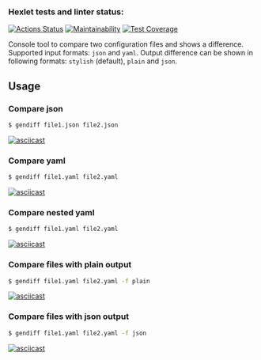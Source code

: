 ### Hexlet tests and linter status:
[![Actions Status](https://github.com/anatolyburtsev/frontend-project-lvl2/workflows/hexlet-check/badge.svg)](https://github.com/anatolyburtsev/frontend-project-lvl2/actions)
[![Maintainability](https://api.codeclimate.com/v1/badges/0f59942315935c352ae2/maintainability)](https://codeclimate.com/github/anatolyburtsev/frontend-project-lvl2/maintainability)
[![Test Coverage](https://api.codeclimate.com/v1/badges/0f59942315935c352ae2/test_coverage)](https://codeclimate.com/github/anatolyburtsev/frontend-project-lvl2/test_coverage)

Console tool to compare two configuration files and shows a difference. 
Supported input formats: ``json`` and ``yaml``. Output difference can be shown in following formats: ``stylish`` (default), ``plain`` and ``json``.


## Usage

### Compare json
```sh
$ gendiff file1.json file2.json
```
[![asciicast](https://asciinema.org/a/nsTaEY4ZLq1wu9iKAZGgrrEYn.svg)](https://asciinema.org/a/nsTaEY4ZLq1wu9iKAZGgrrEYn)

### Compare yaml
```sh
$ gendiff file1.yaml file2.yaml
```
[![asciicast](https://asciinema.org/a/ZxdY3Oj24xWioxUmWC5sdNfiC.svg)](https://asciinema.org/a/ZxdY3Oj24xWioxUmWC5sdNfiC)


### Compare nested yaml
```sh
$ gendiff file1.yaml file2.yaml
```
[![asciicast](https://asciinema.org/a/W4NYWYAEwuSUDzVJg9Eg2rStt.svg)](https://asciinema.org/a/W4NYWYAEwuSUDzVJg9Eg2rStt)

### Compare files with plain output
```sh
$ gendiff file1.yaml file2.yaml -f plain
```
[![asciicast](https://asciinema.org/a/QhPYnPY1PaR1SBSi3z8R9GbQj.svg)](https://asciinema.org/a/QhPYnPY1PaR1SBSi3z8R9GbQj)

### Compare files with json output
```sh
$ gendiff file1.yaml file2.yaml -f json 
```
[![asciicast](https://asciinema.org/a/nwyyGuBPds4YElsvfgiveC0wi.svg)](https://asciinema.org/a/nwyyGuBPds4YElsvfgiveC0wi)

